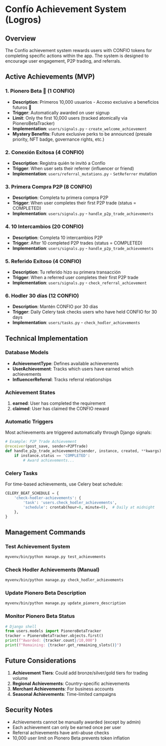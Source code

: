 # Confío Achievement System (Logros)

## Overview

The Confío achievement system rewards users with CONFIO tokens for completing specific actions within the app. The system is designed to encourage user engagement, P2P trading, and referrals.

## Active Achievements (MVP)

### 1. Pionero Beta 🚀 (1 CONFIO)
- **Description**: Primeros 10,000 usuarios - Acceso exclusivo a beneficios futuros 🎁
- **Trigger**: Automatically awarded on user signup
- **Limit**: Only the first 10,000 users (tracked atomically via PioneroBetaTracker)
- **Implementation**: `users/signals.py` - `create_welcome_achievement`
- **Mystery Benefits**: Future exclusive perks to be announced (presale priority, NFT badge, governance rights, etc.)

### 2. Conexión Exitosa (4 CONFIO) 
- **Description**: Registra quién te invitó a Confío
- **Trigger**: When user sets their referrer (influencer or friend)
- **Implementation**: `users/referral_mutations.py` - `SetReferrer` mutation

### 3. Primera Compra P2P (8 CONFIO)
- **Description**: Completa tu primera compra P2P
- **Trigger**: When user completes their first P2P trade (status = COMPLETED)
- **Implementation**: `users/signals.py` - `handle_p2p_trade_achievements`

### 4. 10 Intercambios (20 CONFIO)
- **Description**: Completa 10 intercambios P2P
- **Trigger**: After 10 completed P2P trades (status = COMPLETED)
- **Implementation**: `users/signals.py` - `handle_p2p_trade_achievements`

### 5. Referido Exitoso (4 CONFIO)
- **Description**: Tu referido hizo su primera transacción
- **Trigger**: When a referred user completes their first P2P trade
- **Implementation**: `users/signals.py` - `check_referral_achievement`

### 6. Hodler 30 días (12 CONFIO)
- **Description**: Mantén CONFIO por 30 días
- **Trigger**: Daily Celery task checks users who have held CONFIO for 30 days
- **Implementation**: `users/tasks.py` - `check_hodler_achievements`

## Technical Implementation

### Database Models

- **AchievementType**: Defines available achievements
- **UserAchievement**: Tracks which users have earned which achievements
- **InfluencerReferral**: Tracks referral relationships

### Achievement States

1. **earned**: User has completed the requirement
2. **claimed**: User has claimed the CONFIO reward

### Automatic Triggers

Most achievements are triggered automatically through Django signals:

```python
# Example: P2P Trade Achievement
@receiver(post_save, sender=P2PTrade)
def handle_p2p_trade_achievements(sender, instance, created, **kwargs):
    if instance.status == 'COMPLETED':
        # Award achievements...
```

### Celery Tasks

For time-based achievements, use Celery beat schedule:

```python
CELERY_BEAT_SCHEDULE = {
    'check-hodler-achievements': {
        'task': 'users.check_hodler_achievements',
        'schedule': crontab(hour=0, minute=0),  # Daily at midnight
    },
}
```

## Management Commands

### Test Achievement System
```bash
myvenv/bin/python manage.py test_achievements
```

### Check Hodler Achievements (Manual)
```bash
myvenv/bin/python manage.py check_hodler_achievements
```

### Update Pionero Beta Description
```bash
myvenv/bin/python manage.py update_pionero_description
```

### Monitor Pionero Beta Status
```python
# Django shell
from users.models import PioneroBetaTracker
tracker = PioneroBetaTracker.objects.first()
print(f"Awarded: {tracker.count}/10,000")
print(f"Remaining: {tracker.get_remaining_slots()}")
```

## Future Considerations

1. **Achievement Tiers**: Could add bronze/silver/gold tiers for trading volume
2. **Regional Achievements**: Country-specific achievements
3. **Merchant Achievements**: For business accounts
4. **Seasonal Achievements**: Time-limited campaigns

## Security Notes

- Achievements cannot be manually awarded (except by admin)
- Each achievement can only be earned once per user
- Referral achievements have anti-abuse checks
- 10,000 user limit on Pionero Beta prevents token inflation